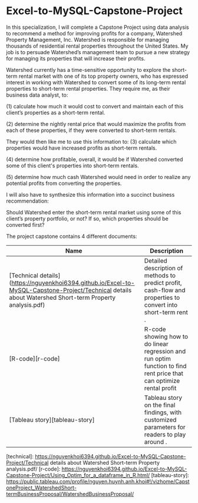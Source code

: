 # Excel-to-MySQL-Capstone-Project

 In this specialization, I will complete a Capstone Project using data analysis to recommend a method for improving profits for a company, Watershed Property Management, Inc. Watershed is responsible for managing thousands of residential rental properties throughout the United States. My job is to persuade Watershed’s management team to pursue a new strategy for managing its properties that will increase their profits.
 
 Watershed currently has a time-sensitive opportunity to explore the short-term rental market with one of its top property owners, who has expressed interest in working with Watershed to convert some of its long-term rental properties to short-term rental properties. They require me, as their business data analyst, to:

(1)	calculate how much it would cost to convert and maintain each of this client’s properties as a short-term rental.

(2)	determine the nightly rental price that would maximize the profits from each of these properties, if they were converted to short-term rentals. 

They would then like me to use this information to:
(3)	calculate which properties would have increased profits as short-term rentals.

(4)	determine how profitable, overall, it would be if Watershed converted some of this client's properties into short-term rentals.

(5)	determine how much cash Watershed would need in order to realize any potential profits from converting the properties. 

I will also have to synthesize this information into a succinct business recommendation: 

Should Watershed enter the short-term rental market using some of this client’s property portfolio, or not? If so, which properties should be converted first? 

The project capstone contains 4 different documents:

| Name                                        | Description                                           |
| ------------------------------------------- | ----------------------------------------------------- |
| [Technical details](https://nguyenkhoi6394.github.io/Excel-to-MySQL-Capstone-Project/Technical details about Watershed Short-term Property analysis.pdf) | Detailed description of methods to predict profit, cash-flow and properties to convert into short-term rent . |
| [R-code][r-code] | R-code showing how to do linear regression and run optim function to find rent price that can optimize rental profit |
| [Tableau story][tableau-story] | Tableau story on the final findings, with customized parameters for readers to play around . |

[technical]: https://nguyenkhoi6394.github.io/Excel-to-MySQL-Capstone-Project/Technical details about Watershed Short-term Property analysis.pdf/
[r-code]: https://nguyenkhoi6394.github.io/Excel-to-MySQL-Capstone-Project/Using_Optim_for_a_dataframe_in_R.html/
[tableau-story]: https://public.tableau.com/profile/nguyen.huynh.anh.khoi#!/vizhome/CapstoneProject_WatershedShort-termBusinessProposal/WatershedBusinessProposal/

